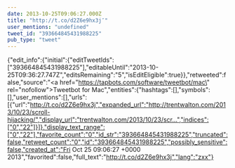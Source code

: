 ```yaml
---
date: 2013-10-25T09:06:27.000Z
title: "http://t.co/d2Z6e9hx3j″"
user_mentions: "undefined"
tweet_id: "393664845431988225"
pub_type: "tweet"
---
```

{"edit_info":{"initial":{"editTweetIds":["393664845431988225"],"editableUntil":"2013-10-25T09:36:27.747Z","editsRemaining":"5","isEditEligible":true}},"retweeted":false,"source":"<a href=\"https://tapbots.com/software/tweetbot/mac\" rel=\"nofollow\">Tweetbot for Mac</a>","entities":{"hashtags":[],"symbols":[],"user_mentions":[],"urls":[{"url":"http://t.co/d2Z6e9hx3j","expanded_url":"http://trentwalton.com/2013/10/23/scroll-hijacking/","display_url":"trentwalton.com/2013/10/23/scr…","indices":["0","22"]}]},"display_text_range":["0","22"],"favorite_count":"0","id_str":"393664845431988225","truncated":false,"retweet_count":"0","id":"393664845431988225","possibly_sensitive":false,"created_at":"Fri Oct 25 09:06:27 +0000 2013","favorited":false,"full_text":"http://t.co/d2Z6e9hx3j","lang":"zxx"}
